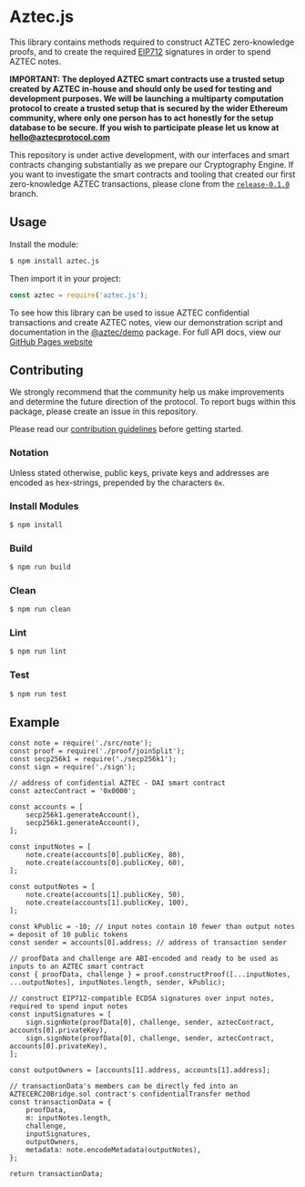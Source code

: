 # Aztec.js

This library contains methods required to construct AZTEC zero-knowledge proofs, and to create the required [EIP712](https://github.com/ethereum/EIPs/blob/master/EIPS/eip-712.md) signatures in order to spend AZTEC notes.  

**IMPORTANT: The deployed AZTEC smart contracts use a trusted setup created by AZTEC in-house and should only be used for testing and development purposes. We will be launching a multiparty computation protocol to create a trusted setup that is secured by the wider Ethereum community, where only one person has to act honestly for the setup database to be secure. If you wish to participate please let us know at hello@aztecprotocol.com**
  
This repository is under active development, with our interfaces and smart contracts changing substantially as we prepare our Cryptography Engine. If you want to investigate the smart contracts and tooling that created our first zero-knowledge AZTEC transactions, please clone from the [`release-0.1.0`](https://github.com/AztecProtocol/AZTEC/tree/release-0.1.0) branch.

## Usage

Install the module:

```bash
$ npm install aztec.js
```

Then import it in your project:

```js
const aztec = require('aztec.js');
```

To see how this library can be used to issue AZTEC confidential transactions and create AZTEC notes, view our demonstration script and documentation in the [@aztec/demo](https://github.com/AztecProtocol/AZTEC/tree/master/packages/demo) package. For full API docs, view our [GitHub Pages website](https://aztecprotocol.github.io/AZTEC)

## Contributing

We strongly recommend that the community help us make improvements and determine the future direction of the protocol. To report bugs within this package, please create an issue in this repository.

Please read our [contribution guidelines](../../CONTRIBUTING.md) before getting started.

### Notation

Unless stated otherwise, public keys, private keys and addresses are encoded as hex-strings, prepended by the characters ```0x```.

### Install Modules

```bash
$ npm install
```

### Build

```bash
$ npm run build
```

### Clean

```bash
$ npm run clean
```

### Lint

```bash
$ npm run lint
```

### Test

```bash
$ npm run test
```

## Example

```node
const note = require('./src/note');
const proof = require('./proof/joinSplit');
const secp256k1 = require('./secp256k1');
const sign = require('./sign');

// address of confidential AZTEC - DAI smart contract
const aztecContract = '0x0000';

const accounts = [
    secp256k1.generateAccount(),
    secp256k1.generateAccount(),
];

const inputNotes = [
    note.create(accounts[0].publicKey, 80),
    note.create(accounts[0].publicKey, 60),
];

const outputNotes = [
    note.create(accounts[1].publicKey, 50),
    note.create(accounts[1].publicKey, 100),
];

const kPublic = -10; // input notes contain 10 fewer than output notes = deposit of 10 public tokens
const sender = accounts[0].address; // address of transaction sender

// proofData and challenge are ABI-encoded and ready to be used as inputs to an AZTEC smart contract
const { proofData, challenge } = proof.constructProof([...inputNotes, ...outputNotes], inputNotes.length, sender, kPublic);

// construct EIP712-compatible ECDSA signatures over input notes, required to spend input notes
const inputSignatures = [
    sign.signNote(proofData[0], challenge, sender, aztecContract, accounts[0].privateKey),
    sign.signNote(proofData[0], challenge, sender, aztecContract, accounts[0].privateKey),
];

const outputOwners = [accounts[1].address, accounts[1].address];

// transactionData's members can be directly fed into an AZTECERC20Bridge.sol contract's confidentialTransfer method
const transactionData = {
    proofData,
    m: inputNotes.length,
    challenge,
    inputSignatures,
    outputOwners,
    metadata: note.encodeMetadata(outputNotes),
};

return transactionData;
```
